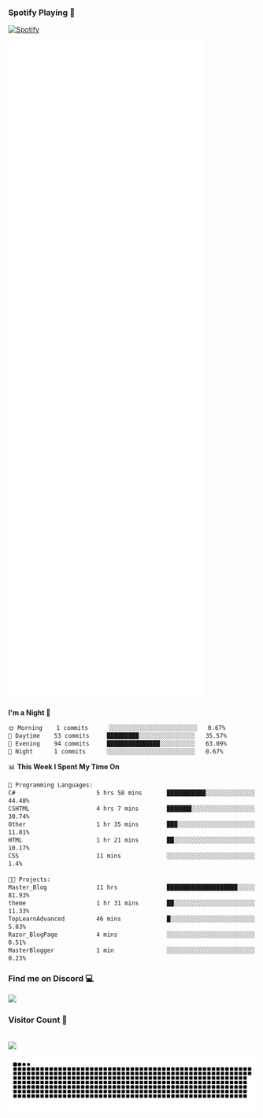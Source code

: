 ### Spotify Playing 🎵
[![Spotify](https://spotify-livestats-callme-milad.vercel.app/api/spotify)](https://open.spotify.com/user/314mrt6dxn5cqoxklh3thbwlr6by)

<img align="center" src="/github-metrics.svg" alt="Metrics" width="400">

<!--START_SECTION:waka-->
**I'm a Night 🦉** 

```text
🌞 Morning    1 commits      ░░░░░░░░░░░░░░░░░░░░░░░░░   0.67% 
🌆 Daytime    53 commits     █████████░░░░░░░░░░░░░░░░   35.57% 
🌃 Evening    94 commits     ███████████████░░░░░░░░░░   63.09% 
🌙 Night      1 commits      ░░░░░░░░░░░░░░░░░░░░░░░░░   0.67%

```


📊 **This Week I Spent My Time On** 

```text
💬 Programming Languages: 
C#                       5 hrs 58 mins       ███████████░░░░░░░░░░░░░░   44.48% 
CSHTML                   4 hrs 7 mins        ███████░░░░░░░░░░░░░░░░░░   30.74% 
Other                    1 hr 35 mins        ███░░░░░░░░░░░░░░░░░░░░░░   11.81% 
HTML                     1 hr 21 mins        ██░░░░░░░░░░░░░░░░░░░░░░░   10.17% 
CSS                      11 mins             ░░░░░░░░░░░░░░░░░░░░░░░░░   1.4%

🐱‍💻 Projects: 
Master_Blog              11 hrs              ████████████████████░░░░░   81.93% 
theme                    1 hr 31 mins        ██░░░░░░░░░░░░░░░░░░░░░░░   11.33% 
TopLearnAdvanced         46 mins             █░░░░░░░░░░░░░░░░░░░░░░░░   5.83% 
Razor_BlogPage           4 mins              ░░░░░░░░░░░░░░░░░░░░░░░░░   0.51% 
MasterBlogger            1 min               ░░░░░░░░░░░░░░░░░░░░░░░░░   0.23%

```


<!--END_SECTION:waka-->

### Find me on Discord 💻
<a href="https://discord.gg/t35EjYprS6" rel="nofollow"> 
  <img src="https://discord.c99.nl/widget/theme-3/977957889358573609.png" data-canonical-src="https://discord.c99.nl/widget/theme-3/977957889358573609.png" style="max-width: 100%;"></a>

### Visitor Count 🔢
<p align="left"> 
  <br>
  <img src="https://profile-counter.glitch.me/callme-devil/count.svg" />
</p>

<img src="https://github.com/callme-devil/callme-devil/blob/output/github-contribution-grid-snake.svg" alt="snake" style="max-width: 100%;">
